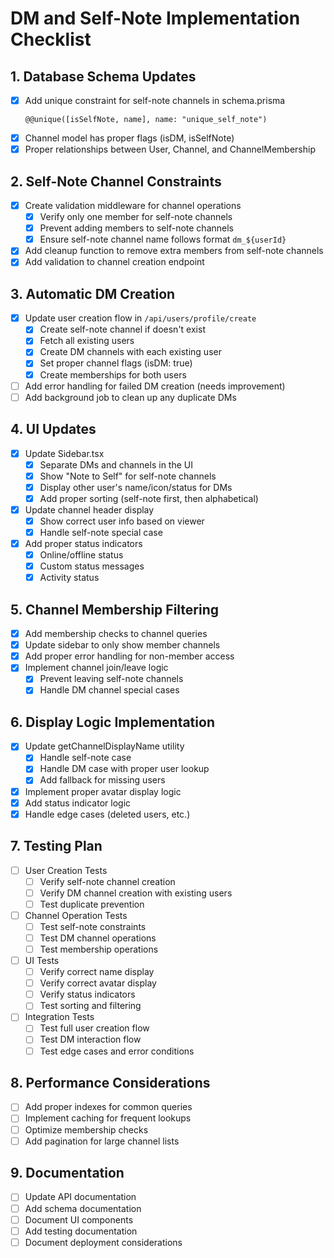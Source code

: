 # DM and Self-Note Implementation Checklist

## 1. Database Schema Updates
- [x] Add unique constraint for self-note channels in schema.prisma
  ```prisma
  @@unique([isSelfNote, name], name: "unique_self_note")
  ```
- [x] Channel model has proper flags (isDM, isSelfNote)
- [x] Proper relationships between User, Channel, and ChannelMembership

## 2. Self-Note Channel Constraints
- [x] Create validation middleware for channel operations
  - [x] Verify only one member for self-note channels
  - [x] Prevent adding members to self-note channels
  - [x] Ensure self-note channel name follows format `dm_${userId}`
- [x] Add cleanup function to remove extra members from self-note channels
- [x] Add validation to channel creation endpoint

## 3. Automatic DM Creation
- [x] Update user creation flow in `/api/users/profile/create`
  - [x] Create self-note channel if doesn't exist
  - [x] Fetch all existing users
  - [x] Create DM channels with each existing user
  - [x] Set proper channel flags (isDM: true)
  - [x] Create memberships for both users
- [ ] Add error handling for failed DM creation (needs improvement)
- [ ] Add background job to clean up any duplicate DMs

## 4. UI Updates
- [x] Update Sidebar.tsx
  - [x] Separate DMs and channels in the UI
  - [x] Show "Note to Self" for self-note channels
  - [x] Display other user's name/icon/status for DMs
  - [x] Add proper sorting (self-note first, then alphabetical)
- [x] Update channel header display
  - [x] Show correct user info based on viewer
  - [x] Handle self-note special case
- [x] Add proper status indicators
  - [x] Online/offline status
  - [x] Custom status messages
  - [x] Activity status

## 5. Channel Membership Filtering
- [x] Add membership checks to channel queries
- [x] Update sidebar to only show member channels
- [x] Add proper error handling for non-member access
- [x] Implement channel join/leave logic
  - [x] Prevent leaving self-note channels
  - [x] Handle DM channel special cases

## 6. Display Logic Implementation
- [x] Update getChannelDisplayName utility
  - [x] Handle self-note case
  - [x] Handle DM case with proper user lookup
  - [x] Add fallback for missing users
- [x] Implement proper avatar display logic
- [x] Add status indicator logic
- [x] Handle edge cases (deleted users, etc.)

## 7. Testing Plan
- [ ] User Creation Tests
  - [ ] Verify self-note channel creation
  - [ ] Verify DM channel creation with existing users
  - [ ] Test duplicate prevention
- [ ] Channel Operation Tests
  - [ ] Test self-note constraints
  - [ ] Test DM channel operations
  - [ ] Test membership operations
- [ ] UI Tests
  - [ ] Verify correct name display
  - [ ] Verify correct avatar display
  - [ ] Verify status indicators
  - [ ] Test sorting and filtering
- [ ] Integration Tests
  - [ ] Test full user creation flow
  - [ ] Test DM interaction flow
  - [ ] Test edge cases and error conditions

## 8. Performance Considerations
- [ ] Add proper indexes for common queries
- [ ] Implement caching for frequent lookups
- [ ] Optimize membership checks
- [ ] Add pagination for large channel lists

## 9. Documentation
- [ ] Update API documentation
- [ ] Add schema documentation
- [ ] Document UI components
- [ ] Add testing documentation
- [ ] Document deployment considerations
